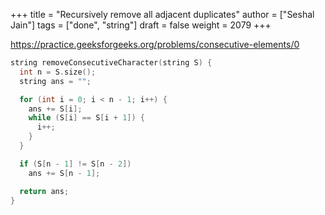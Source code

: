 +++
title = "Recursively remove all adjacent duplicates"
author = ["Seshal Jain"]
tags = ["done", "string"]
draft = false
weight = 2079
+++

<https://practice.geeksforgeeks.org/problems/consecutive-elements/0>

```cpp
string removeConsecutiveCharacter(string S) {
  int n = S.size();
  string ans = "";

  for (int i = 0; i < n - 1; i++) {
    ans += S[i];
    while (S[i] == S[i + 1]) {
      i++;
    }
  }

  if (S[n - 1] != S[n - 2])
    ans += S[n - 1];

  return ans;
}
```
